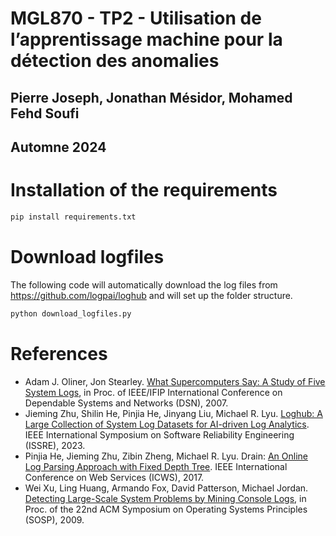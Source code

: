 # MGL870 - TP2 - Utilisation de l’apprentissage machine pour la détection des anomalies
## Pierre Joseph, Jonathan Mésidor, Mohamed Fehd Soufi
## Automne 2024


# Installation of the requirements
```bash
pip install requirements.txt
```

# Download logfiles
The following code will automatically download the log files from https://github.com/logpai/loghub and will set up the folder structure.
```bash
python download_logfiles.py
```

# References
+ Adam J. Oliner, Jon Stearley. [What Supercomputers Say: A Study of Five System Logs](https://ieeexplore.ieee.org/document/4273008), in Proc. of IEEE/IFIP International Conference on Dependable Systems and Networks (DSN), 2007.
+ Jieming Zhu, Shilin He, Pinjia He, Jinyang Liu, Michael R. Lyu. [Loghub: A Large Collection of System Log Datasets for AI-driven Log Analytics](https://arxiv.org/abs/2008.06448). IEEE International Symposium on Software Reliability Engineering (ISSRE), 2023.
+ Pinjia He, Jieming Zhu, Zibin Zheng, Michael R. Lyu. Drain: [An Online Log Parsing Approach with Fixed Depth Tree](https://ieeexplore.ieee.org/document/8029742/). IEEE International Conference on Web Services (ICWS), 2017.
+ Wei Xu, Ling Huang, Armando Fox, David Patterson, Michael Jordan. [Detecting Large-Scale System Problems by Mining Console Logs](https://people.eecs.berkeley.edu/~jordan/papers/xu-etal-sosp09.pdf), in Proc. of the 22nd ACM Symposium on Operating Systems Principles (SOSP), 2009.